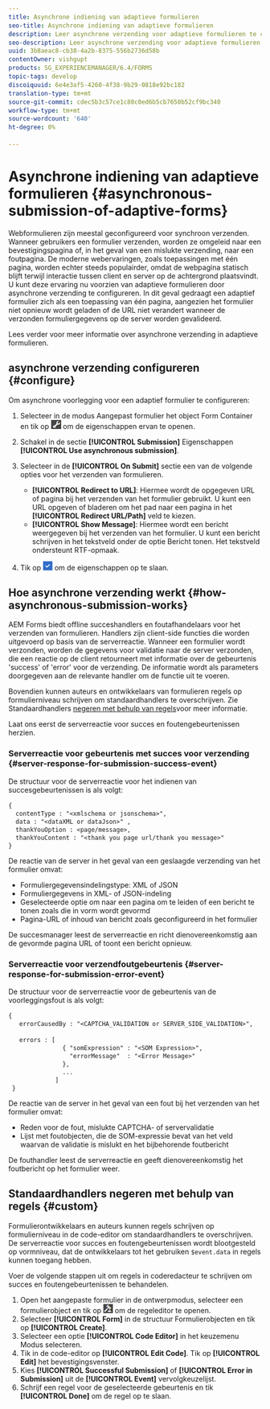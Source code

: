 ```yaml
---
title: Asynchrone indiening van adaptieve formulieren
seo-title: Asynchrone indiening van adaptieve formulieren
description: Leer asynchrone verzending voor adaptieve formulieren te configureren.
seo-description: Leer asynchrone verzending voor adaptieve formulieren te configureren.
uuid: 3b8aeac8-cb38-4a2b-8375-556b2736d58b
contentOwner: vishgupt
products: SG_EXPERIENCEMANAGER/6.4/FORMS
topic-tags: develop
discoiquuid: 6e4e3af5-4260-4f38-9b29-0818e92bc182
translation-type: tm+mt
source-git-commit: cdec5b3c57ce1c80c0ed6b5cb7650b52cf9bc340
workflow-type: tm+mt
source-wordcount: '640'
ht-degree: 0%

---
```



# Asynchrone indiening van adaptieve formulieren {#asynchronous-submission-of-adaptive-forms}

Webformulieren zijn meestal geconfigureerd voor synchroon verzenden. Wanneer gebruikers een formulier verzenden, worden ze omgeleid naar een bevestigingspagina of, in het geval van een mislukte verzending, naar een foutpagina. De moderne webervaringen, zoals toepassingen met één pagina, worden echter steeds populairder, omdat de webpagina statisch blijft terwijl interactie tussen client en server op de achtergrond plaatsvindt. U kunt deze ervaring nu voorzien van adaptieve formulieren door asynchrone verzending te configureren. In dit geval gedraagt een adaptief formulier zich als een toepassing van één pagina, aangezien het formulier niet opnieuw wordt geladen of de URL niet verandert wanneer de verzonden formuliergegevens op de server worden gevalideerd.

Lees verder voor meer informatie over asynchrone verzending in adaptieve formulieren.

## asynchrone verzending configureren {#configure}

Om asynchrone voorlegging voor een adaptief formulier te configureren:

1. Selecteer in de modus Aangepast formulier het object Form Container en tik op ![cmr1](assets/cmppr1.png) om de eigenschappen ervan te openen.
1. Schakel in de sectie **[!UICONTROL Submission]** Eigenschappen **[!UICONTROL Use asynchronous submission]**.
1. Selecteer in de **[!UICONTROL On Submit]** sectie een van de volgende opties voor het verzenden van formulieren.

   * **[!UICONTROL Redirect to URL]**: Hiermee wordt de opgegeven URL of pagina bij het verzenden van het formulier gebruikt. U kunt een URL opgeven of bladeren om het pad naar een pagina in het **[!UICONTROL Redirect URL/Path]** veld te kiezen.
   * **[!UICONTROL Show Message]**: Hiermee wordt een bericht weergegeven bij het verzenden van het formulier. U kunt een bericht schrijven in het tekstveld onder de optie Bericht tonen. Het tekstveld ondersteunt RTF-opmaak.

1. Tik op ![knop1](assets/check-button1.png) om de eigenschappen op te slaan.

## Hoe asynchrone verzending werkt {#how-asynchronous-submission-works}

AEM Forms biedt offline succeshandlers en foutafhandelaars voor het verzenden van formulieren. Handlers zijn client-side functies die worden uitgevoerd op basis van de serverreactie. Wanneer een formulier wordt verzonden, worden de gegevens voor validatie naar de server verzonden, die een reactie op de client retourneert met informatie over de gebeurtenis &#39;success&#39; of &#39;error&#39; voor de verzending. De informatie wordt als parameters doorgegeven aan de relevante handler om de functie uit te voeren.

Bovendien kunnen auteurs en ontwikkelaars van formulieren regels op formulierniveau schrijven om standaardhandlers te overschrijven. Zie Standaardhandlers [negeren met behulp van regels](#custom)voor meer informatie.

Laat ons eerst de serverreactie voor succes en foutengebeurtenissen herzien.

### Serverreactie voor gebeurtenis met succes voor verzending {#server-response-for-submission-success-event}

De structuur voor de serverreactie voor het indienen van succesgebeurtenissen is als volgt:

```
{
  contentType : "<xmlschema or jsonschema>", 
  data : "<dataXML or dataJson>" , 
  thankYouOption : <page/message>, 
  thankYouContent : "<thank you page url/thank you message>"
}
```

De reactie van de server in het geval van een geslaagde verzending van het formulier omvat:

* Formuliergegevensindelingstype: XML of JSON
* Formuliergegevens in XML- of JSON-indeling
* Geselecteerde optie om naar een pagina om te leiden of een bericht te tonen zoals die in vorm wordt gevormd
* Pagina-URL of inhoud van bericht zoals geconfigureerd in het formulier

De succesmanager leest de serverreactie en richt dienovereenkomstig aan de gevormde pagina URL of toont een bericht opnieuw.

### Serverreactie voor verzendfoutgebeurtenis {#server-response-for-submission-error-event}

De structuur voor de serverreactie voor de gebeurtenis van de voorleggingsfout is als volgt:

```
{
   errorCausedBy : "<CAPTCHA_VALIDATION or SERVER_SIDE_VALIDATION>",

   errors : [
               { "somExpression" : "<SOM Expression>",
                 "errorMessage"  : "<Error Message>"
               },
               ...
             ]
 }
```

De reactie van de server in het geval van een fout bij het verzenden van het formulier omvat:

* Reden voor de fout, mislukte CAPTCHA- of servervalidatie
* Lijst met foutobjecten, die de SOM-expressie bevat van het veld waarvan de validatie is mislukt en het bijbehorende foutbericht

De fouthandler leest de serverreactie en geeft dienovereenkomstig het foutbericht op het formulier weer.

## Standaardhandlers negeren met behulp van regels {#custom}

Formulierontwikkelaars en auteurs kunnen regels schrijven op formulierniveau in de code-editor om standaardhandlers te overschrijven. De serverreactie voor succes en foutengebeurtenissen wordt blootgesteld op vormniveau, dat de ontwikkelaars tot het gebruiken `$event.data` in regels kunnen toegang hebben.

Voer de volgende stappen uit om regels in coderedacteur te schrijven om succes en foutengebeurtenissen te behandelen.

1. Open het aangepaste formulier in de ontwerpmodus, selecteer een formulierobject en tik op ![bewerkingsregels1](assets/edit-rules1.png) om de regeleditor te openen.
1. Selecteer **[!UICONTROL Form]** in de structuur Formulierobjecten en tik op **[!UICONTROL Create]**.
1. Selecteer een optie **[!UICONTROL Code Editor]** in het keuzemenu Modus selecteren.
1. Tik in de code-editor op **[!UICONTROL Edit Code]**. Tik op **[!UICONTROL Edit]** het bevestigingsvenster.
1. Kies **[!UICONTROL Successful Submission]** of **[!UICONTROL Error in Submission]** uit de **[!UICONTROL Event]** vervolgkeuzelijst.
1. Schrijf een regel voor de geselecteerde gebeurtenis en tik **[!UICONTROL Done]** om de regel op te slaan.

